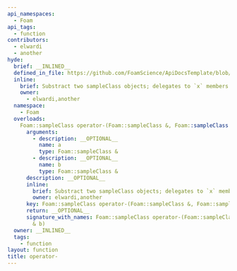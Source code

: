 ```yaml
---
api_namespaces:
  - Foam
api_tags:
  - function
contributors:
  - elwardi
  - another
hyde:
  brief: __INLINED__
  defined_in_file: https://github.com/FoamScience/ApiDocsTemplate/blob/main/code/functions.C
  inline:
    brief: Substract two sampleClass objects; delegates to `x` members
    owner:
      - elwardi,another
  namespace:
    - Foam
  overloads:
    Foam::sampleClass operator-(Foam::sampleClass &, Foam::sampleClass &):
      arguments:
        - description: __OPTIONAL__
          name: a
          type: Foam::sampleClass &
        - description: __OPTIONAL__
          name: b
          type: Foam::sampleClass &
      description: __OPTIONAL__
      inline:
        brief: Substract two sampleClass objects; delegates to `x` members
        owner: elwardi,another
      key: Foam::sampleClass operator-(Foam::sampleClass &, Foam::sampleClass &)
      return: __OPTIONAL__
      signature_with_names: Foam::sampleClass operator-(Foam::sampleClass & a, Foam::sampleClass
        & b)
  owner: __INLINED__
  tags:
    - function
layout: function
title: operator-
---
```

